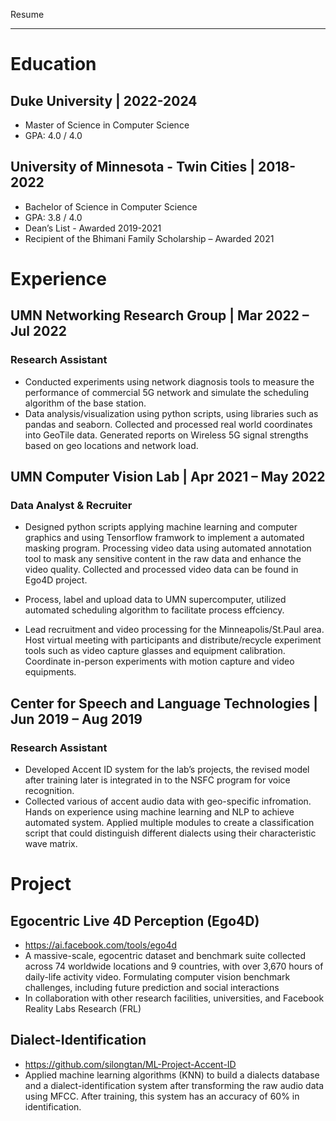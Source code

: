 Resume
___
# Education

##  Duke University | 2022-2024 
 * Master of Science in Computer Science
 * GPA: 4.0 / 4.0

##   University of Minnesota - Twin Cities | 2018-2022
* Bachelor of Science in Computer Science 
* GPA: 3.8 / 4.0					       
* Dean’s List - Awarded 2019-2021 
* Recipient of the Bhimani Family Scholarship – Awarded 2021 


# Experience

## UMN Networking Research Group | Mar 2022 – Jul 2022
### Research Assistant
* Conducted experiments using network diagnosis tools to measure the performance of commercial 5G network and simulate the scheduling algorithm of the base station.
* Data analysis/visualization using python scripts, using libraries such as pandas and seaborn. Collected and processed real world coordinates into GeoTile data. Generated reports on Wireless 5G signal strengths based on geo locations and network load.

## UMN Computer Vision Lab | Apr 2021 – May 2022
### Data Analyst & Recruiter
* Designed python scripts applying machine learning and computer graphics and using Tensorflow framwork to implement a automated masking program. Processing video data using automated annotation tool to mask any sensitive content in the raw data and enhance the video quality. Collected and processed video data can be found in Ego4D project.

* Process, label and upload data to UMN supercomputer, utilized automated scheduling algorithm to facilitate process effciency. 

* Lead recruitment and video processing for the Minneapolis/St.Paul area. Host virtual meeting with participants and distribute/recycle experiment tools such as video capture glasses and equipment calibration. Coordinate in-person experiments with motion capture and video equipments.

## Center for Speech and Language Technologies | Jun 2019 – Aug 2019
### Research Assistant
* Developed Accent ID system for the lab’s projects, the revised model after training later is integrated in to the NSFC program for voice recognition.
* Collected various of accent audio data with geo-specific infromation. Hands on experience using machine learning and NLP to achieve automated system. Applied multiple modules to create a classification script that could distinguish different dialects using their characteristic wave matrix.

# Project

## Egocentric Live 4D Perception (Ego4D)
* https://ai.facebook.com/tools/ego4d 
* A massive-scale, egocentric dataset and benchmark suite collected across 74 worldwide locations and 9 countries, with over 3,670 hours of daily-life activity video. Formulating computer vision benchmark challenges, including future prediction and social interactions
* In collaboration with other research facilities, universities, and Facebook Reality Labs Research (FRL)

## Dialect-Identification
* https://github.com/silongtan/ML-Project-Accent-ID
* Applied machine learning algorithms (KNN) to build a dialects database and a dialect-identification system after transforming the raw audio data using MFCC. After training, this system has an accuracy of 60% in identification.
